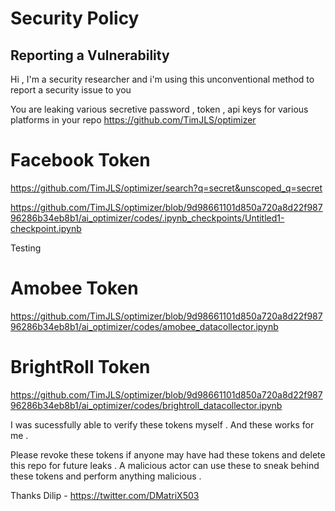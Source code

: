 # Security Policy


## Reporting a Vulnerability

Hi , I'm a security researcher and i'm using this  unconventional method to report a security issue to you 


You are leaking various secretive password , token , api keys for various platforms in your repo https://github.com/TimJLS/optimizer


# Facebook Token 

https://github.com/TimJLS/optimizer/search?q=secret&unscoped_q=secret

https://github.com/TimJLS/optimizer/blob/9d98661101d850a720a8d22f98796286b34eb8b1/ai_optimizer/codes/.ipynb_checkpoints/Untitled1-checkpoint.ipynb

Testing 


# Amobee Token

https://github.com/TimJLS/optimizer/blob/9d98661101d850a720a8d22f98796286b34eb8b1/ai_optimizer/codes/amobee_datacollector.ipynb



# BrightRoll  Token


https://github.com/TimJLS/optimizer/blob/9d98661101d850a720a8d22f98796286b34eb8b1/ai_optimizer/codes/brightroll_datacollector.ipynb


I was sucessfully able to verify these tokens myself . And these works for me . 

Please revoke these tokens if anyone may have had these tokens and delete this repo for future leaks . 
A malicious actor can use these to sneak behind these tokens and perform anything malicious .

Thanks 
Dilip - https://twitter.com/DMatriX503
